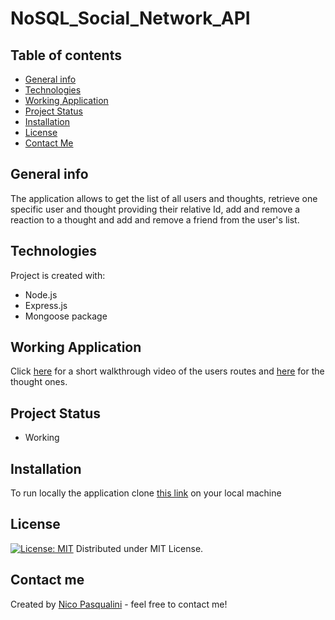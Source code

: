 # NoSQL_Social_Network_API
## Table of contents
* [General info](#general-info)
* [Technologies](#technologies)
* [Working Application](#working-application)
* [Project Status](#project-status)
* [Installation](#installation)
* [License](#license)
* [Contact Me](#contact-me)

## General info

The application allows to get the list of all users and thoughts, retrieve one specific user and thought providing their relative Id, add and remove a reaction to a thought and add and remove a friend from the user's list.

## Technologies

Project is created with:
* Node.js
* Express.js
* Mongoose package


## Working Application

Click [here](https://drive.google.com/file/d/1gp8UfPN0vEiGJgLDqVXeN95IwvWOdOLq/view) for a short walkthrough video of the users routes and [here](https://drive.google.com/file/d/1lIjhD9qt_YG7R5_4ghz-2gwr55aa2N9Y/view) for the thought ones.


## Project Status

* Working


## Installation

To run locally the application clone [this link](https://github.com/Nico749/NoSQL_Social_Network_API.git) on your local machine


## License

[![License: MIT](https://img.shields.io/badge/License-MIT-yellow.svg)](https://opensource.org/licenses/MIT)
Distributed under MIT License.

## Contact me 

Created by [Nico Pasqualini](https://github.com/Nico749) - feel free to contact me!
